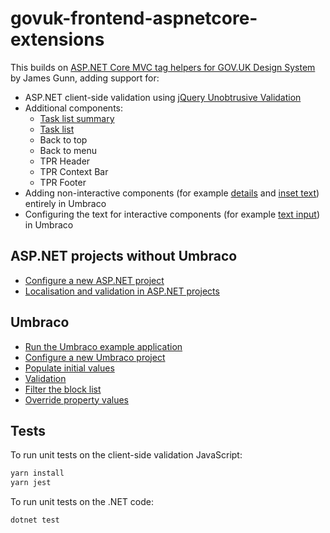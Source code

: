 # govuk-frontend-aspnetcore-extensions

This builds on [ASP.NET Core MVC tag helpers for GOV.UK Design System](https://github.com/gunndabad/govuk-frontend-aspnetcore) by James Gunn, adding support for:

- ASP.NET client-side validation using [jQuery Unobtrusive Validation](https://github.com/aspnet/jquery-validation-unobtrusive)
- Additional components:
  - [Task list summary](/docs/components/task-list-summary.md)
  - [Task list](/docs/components/task-list.md)
  - Back to top
  - Back to menu
  - TPR Header
  - TPR Context Bar
  - TPR Footer
- Adding non-interactive components (for example [details](https://design-system.service.gov.uk/components/details/) and [inset text](https://design-system.service.gov.uk/components/inset-text/)) entirely in Umbraco
- Configuring the text for interactive components (for example [text input](https://design-system.service.gov.uk/components/text-input/)) in Umbraco

## ASP.NET projects without Umbraco

- [Configure a new ASP.NET project](docs/aspnet/new-aspnet-project.md)
- [Localisation and validation in ASP.NET projects](docs/aspnet/localisation-and-validation.md)

## Umbraco

- [Run the Umbraco example application](docs/umbraco/run-example-application.md)
- [Configure a new Umbraco project](docs/umbraco/new-umbraco-project.md)
- [Populate initial values](docs/umbraco/populate-initial-values.md)
- [Validation](docs/umbraco/validation.md)
- [Filter the block list](docs/umbraco/filter-blocks.md)
- [Override property values](docs/umbraco/override-property-values.md)

## Tests

To run unit tests on the client-side validation JavaScript:

```cmd
yarn install
yarn jest
```

To run unit tests on the .NET code:

```cmd
dotnet test
```
